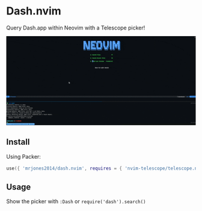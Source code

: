 # Dash.nvim

Query Dash.app within Neovim with a Telescope picker!

![demo](./images/demo.gif)

## Install

Using Packer:

```lua
use({ 'mrjones2014/dash.nvim', requires = { 'nvim-telescope/telescope.nvim', 'nvim-lua/plenary.nvim' }, rocks = { 'xml2lua' } })
```

## Usage

Show the picker with `:Dash` or `require('dash').search()`
